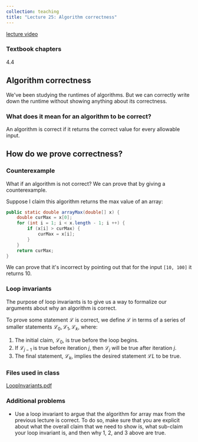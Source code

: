 ```yaml
---
collection: teaching
title: "Lecture 25: Algorithm correctness"
---
```


[lecture video](https://youtu.be/Rn6xUzGRFgs)

### Textbook chapters
4.4

## Algorithm correctness

We've been studying the runtimes of algorithms. But we can correctly write down
the runtime without showing anything about its correctness.

### What does it mean for an algorithm to be correct?

An algorithm is correct if it returns the correct value for every allowable
input.

## How do we prove correctness?

### Counterexample
What if an algorithm is not correct? We can prove that by giving a
counterexample.

Suppose I claim this algorithm returns the max value of an array:
```java
public static double arrayMax(double[] x) {
    double curMax = x[0];
    for (int i = 1; i < x.length - 1; i ++) {
        if (x[i] > curMax) {
            curMax = x[i];
        }
    }
    return curMax;
}
```
We can prove that it's incorrect by pointing out that for the input `[10, 100]` it returns 10.

### Loop invariants
The purpose of loop invariants is to give us a way to formalize our arguments
about why an algorithm is correct.

To prove some statement $\mathcal{L}$ is correct, we define $\mathcal{L}$ in
terms of a series of smaller statements $\mathcal{L}_0, \mathcal{L}_1, \mathcal{L}_k$, where:
1. The initial claim, $\mathcal{L}_0$, is true before the loop begins.
2. If $\mathcal{L}_{j-1}$ is true before iteration $j$, then $\mathcal{L}_j$ will be true after
   iteration $j$.
3. The final statement, $\mathcal{L}_k$, implies the desired statement $\mathcal{L}L$ to be true.

### Files used in class
[LoopInvariants.pdf](https://lgw2.github.io/teaching/csci132-fall-2022/lectures/LoopInvariants.pdf)

### Additional problems
* Use a loop invariant to argue that the algorithm for array max from the
    previous lecture is correct. To do so, make sure that you are explicit
    about what the overall claim that we need to show is, what sub-claim your
    loop invariant is, and then why 1, 2, and 3 above are true.

